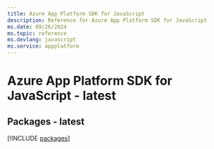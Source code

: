 ```yaml
---
title: Azure App Platform SDK for JavaScript
description: Reference for Azure App Platform SDK for JavaScript
ms.date: 09/26/2024
ms.topic: reference
ms.devlang: javascript
ms.service: appplatform
---
```

# Azure App Platform SDK for JavaScript - latest
## Packages - latest
[!INCLUDE [packages](app-platform-index.md)]